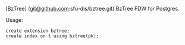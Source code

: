[BzTree] (git@github.com:sfu-dis/bztree.git) BzTree FDW for Postgres.

Usage:
```
create extension bztree;
create index on t using bztree(pk);

```
